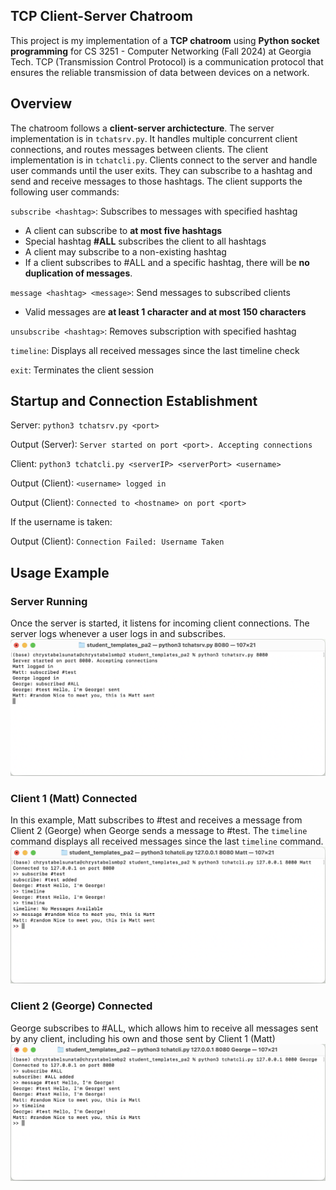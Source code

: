 ## TCP Client-Server Chatroom
This project is my implementation of a **TCP chatroom** using **Python socket programming** for CS 3251 - Computer Networking (Fall 2024) at Georgia Tech. TCP (Transmission Control Protocol) is a communication protocol that ensures the reliable transmission of data between devices on a network. 

## Overview
The chatroom follows a **client-server archictecture**. The server implementation is in `tchatsrv.py`. It handles multiple concurrent client connections, and routes messages between clients. The client implementation is in `tchatcli.py`. Clients connect to the server and handle user commands until the user exits. They can subscribe to a hashtag and send and receive messages to those hashtags. The client supports the following user commands:

`subscribe <hashtag>`: Subscribes to messages with specified hashtag
- A client can subscribe to **at most five hashtags**
- Special hashtag **#ALL** subscribes the client to all hashtags
- A client may subscribe to a non-existing hashtag
- If a client subscribes to #ALL and a specific hashtag, there will be **no duplication of messages**.

`message <hashtag> <message>`: Send messages to subscribed clients
- Valid messages are **at least 1 character and at most 150 characters**

`unsubscribe <hashtag>`: Removes subscription with specified hashtag

`timeline`: Displays all received messages since the last timeline check

`exit`: Terminates the client session

## Startup and Connection Establishment
Server: `python3 tchatsrv.py <port>`

Output (Server): `Server started on port <port>. Accepting connections`

Client: `python3 tchatcli.py <serverIP> <serverPort> <username>`

Output (Client): `<username> logged in`

Output (Client): `Connected to <hostname> on port <port>`


If the username is taken: 

Output (Client): `Connection Failed: Username Taken`

## Usage Example
### Server Running
Once the server is started, it listens for incoming client connections. The server logs whenever a user logs in and subscribes.
![server example](assets/server-example.png)

### Client 1 (Matt) Connected
In this example, Matt subscribes to #test and receives a message from Client 2 (George) when George sends a message to #test. The `timeline` command displays all received messages since the last `timeline` command.
![client 1 example](assets/client1-example.png)

### Client 2 (George) Connected
George subscribes to #ALL, which allows him to receive all messages sent by any client, including his own and those sent by Client 1 (Matt)
![client 2 example](assets/client2-example.png)


